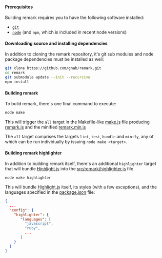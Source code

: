 #### Prerequisites

Building remark requires you to have the following software installed:
  * [`git`](http://git-scm.com/)
  * [`node`](http://nodejs.org/) (and `npm`, which is included in recent node versions)

#### Downloading source and installing dependencies

In addition to cloning the remark repository, it's git sub modules and node package dependencies must be installed as well:

```sh
git clone https://github.com/gnab/remark.git
cd remark
git submodule update --init --recursive
npm install
```

#### Building remark

To build remark, there's one final command to execute:

```sh
node make
```

This will trigger the `all` target in the Makefile-like [make.js](https://github.com/gnab/remark/blob/master/make.js) file producing [remark.js](https://github.com/gnab/remark/blob/master/remark.js) and the minified [remark.min.js](https://github.com/gnab/remark/blob/master/remark.min.js)

The `all` target comprises the targets `lint`, `test`, `bundle` and `minify`, any of which can be run individually by issuing `node make <target>`.

#### Building remark highlighter

In addition to building remark itself, there's an additional `highlighter` target that will bundle [Highlight.js](http://softwaremaniacs.org/soft/highlight/en/) into the [src/remark/highlighter.js](https://github.com/gnab/remark/blob/master/src/remark/highlighter.js) file.

```sh
node make highlighter
```

This will bundle [Highlight.js](http://softwaremaniacs.org/soft/highlight/en/) itself, its styles (with a few exceptions), and the languages specified in the [package.json](https://github.com/gnab/remark/blob/master/package.json) file:

```json
{
  ...
  "config": {
    "highlighter": {
       "languages": [
         "javascript",
         "ruby",
         ...
       ]
    }
  }
}
```